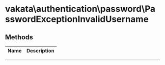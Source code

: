 # vakata\authentication\password\PasswordExceptionInvalidUsername


## Methods

| Name | Description |
|------|-------------|

---



